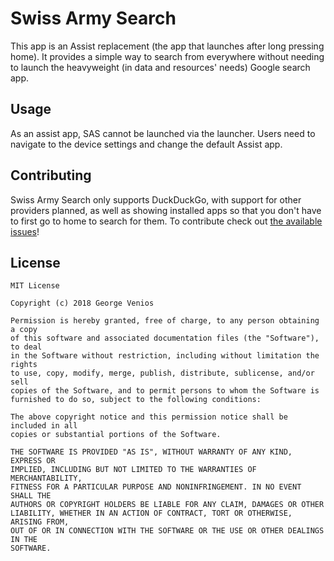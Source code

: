 # Swiss Army Search 

This app is an Assist replacement (the app that launches after long pressing home). 
It provides a simple way to search from everywhere without needing to launch the heavyweight (in data and resources' needs) Google search app.

## Usage
As an assist app, SAS cannot be launched via the launcher. Users need to navigate to the device settings and change the default Assist app.

## Contributing 
Swiss Army Search only supports DuckDuckGo, with support for other providers planned, as well as showing installed apps so that you don't have to first go to home to search for them. 
To contribute check out [the available issues](https://github.com/veniosg/SwissArmySearch/issues)!

## License

    MIT License
    
    Copyright (c) 2018 George Venios
    
    Permission is hereby granted, free of charge, to any person obtaining a copy
    of this software and associated documentation files (the "Software"), to deal
    in the Software without restriction, including without limitation the rights
    to use, copy, modify, merge, publish, distribute, sublicense, and/or sell
    copies of the Software, and to permit persons to whom the Software is
    furnished to do so, subject to the following conditions:
    
    The above copyright notice and this permission notice shall be included in all
    copies or substantial portions of the Software.
    
    THE SOFTWARE IS PROVIDED "AS IS", WITHOUT WARRANTY OF ANY KIND, EXPRESS OR
    IMPLIED, INCLUDING BUT NOT LIMITED TO THE WARRANTIES OF MERCHANTABILITY,
    FITNESS FOR A PARTICULAR PURPOSE AND NONINFRINGEMENT. IN NO EVENT SHALL THE
    AUTHORS OR COPYRIGHT HOLDERS BE LIABLE FOR ANY CLAIM, DAMAGES OR OTHER
    LIABILITY, WHETHER IN AN ACTION OF CONTRACT, TORT OR OTHERWISE, ARISING FROM,
    OUT OF OR IN CONNECTION WITH THE SOFTWARE OR THE USE OR OTHER DEALINGS IN THE
    SOFTWARE.